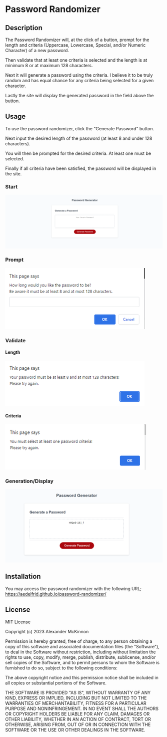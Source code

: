 # Password Randomizer

## Description

The Password Randomizer will, at the click of a button, prompt for the length and criteria (Uppercase, Lowercase, Special, and/or Numeric Character) of a new password. 

Then validate that at least one criteria is selected and the length is at minimum 8 or at maximum 128 characters.

Next it will generate a password using the criteria. I believe it to be truly random and has equal chance for any criteria being selected for a given character.

Lastly the site will display the generated password in the field above the button.

## Usage

To use the password randomizer, click the "Generate Password" button.

Next input the desired length of the password (at least 8 and under 128 characters).

You will then be prompted for the desired criteria. At least one must be selected.

Finally if all criteria have been satisfied, the password will be displayed in the site.

### Start
<img src="./assets/images/Screenshot 2023-05-14 151443.png">

### Prompt
<img src="./assets/images/Screenshot 2023-05-14 151607.png">

### Validate
#### Length
<img src="./assets/images/Screenshot 2023-05-14 151705.png">

#### Criteria
<img src="./assets/images/Screenshot 2023-05-14 151731.png"> 

### Generation/Display
<img src="./assets/images/Screenshot 2023-05-14 151800.png">

## Installation
You may access the password randomizer with the following URL; https://aedelfrid.github.io/password-randomizer/

## License

MIT License

Copyright (c) 2023 Alexander McKinnon

Permission is hereby granted, free of charge, to any person obtaining a copy
of this software and associated documentation files (the "Software"), to deal
in the Software without restriction, including without limitation the rights
to use, copy, modify, merge, publish, distribute, sublicense, and/or sell
copies of the Software, and to permit persons to whom the Software is
furnished to do so, subject to the following conditions:

The above copyright notice and this permission notice shall be included in all
copies or substantial portions of the Software.

THE SOFTWARE IS PROVIDED "AS IS", WITHOUT WARRANTY OF ANY KIND, EXPRESS OR
IMPLIED, INCLUDING BUT NOT LIMITED TO THE WARRANTIES OF MERCHANTABILITY,
FITNESS FOR A PARTICULAR PURPOSE AND NONINFRINGEMENT. IN NO EVENT SHALL THE
AUTHORS OR COPYRIGHT HOLDERS BE LIABLE FOR ANY CLAIM, DAMAGES OR OTHER
LIABILITY, WHETHER IN AN ACTION OF CONTRACT, TORT OR OTHERWISE, ARISING FROM,
OUT OF OR IN CONNECTION WITH THE SOFTWARE OR THE USE OR OTHER DEALINGS IN THE
SOFTWARE.
